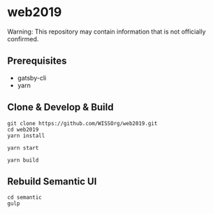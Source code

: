 # web2019

Warning: This repository may contain information that is not officially confirmed.

## Prerequisites

- gatsby-cli
- yarn

## Clone & Develop & Build

```
git clone https://github.com/WISSOrg/web2019.git
cd web2019
yarn install
```

```
yarn start
```

```
yarn build
```

## Rebuild Semantic UI

```
cd semantic
gulp
```

